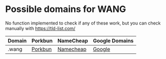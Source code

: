 # Possible domains for WANG

No function implemented to check if any of these work, but you can check manually with https://tld-list.com/

| Domain | Porkbun | NameCheap | Google Domains |
|---|---|---|---|
| .wang | [Porkbun](https://porkbun.com/checkout/search?prb=e814663da1&tlds=&idnLanguage=&search=search&q=.wang) | [Namecheap](https://www.namecheap.com/domains/registration/results/?domain=.wang) | [Google](https://domains.google.com/registrar/search?searchTerm=.wang) |
